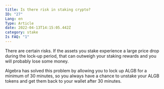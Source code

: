```yaml
---
title: Is there risk in staking crypto?
ID: "27"
Lang: en
Type: Article
date: 2022-04-13T14:15:05.442Z
category: stake
Is FAQ: "1"
---
```

There are certain risks. If the assets you stake experience a large price drop during the lock-up period, that can outweigh your staking rewards and you will probably lose some money. 

Algebra has solved this problem by allowing you to lock up ALGB for a minimum of 30 minutes, so you always have a chance to unstake your ALGB tokens and get them back to your wallet after 30 minutes.